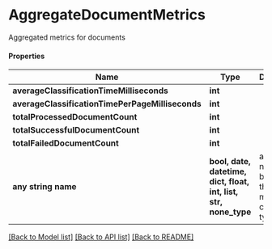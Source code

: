 # AggregateDocumentMetrics

Aggregated metrics for documents

#### Properties
Name | Type | Description | Notes
------------ | ------------- | ------------- | -------------
**averageClassificationTimeMilliseconds** | **int** |  | [optional] 
**averageClassificationTimePerPageMilliseconds** | **int** |  | [optional] 
**totalProcessedDocumentCount** | **int** |  | [optional] 
**totalSuccessfulDocumentCount** | **int** |  | [optional] 
**totalFailedDocumentCount** | **int** |  | [optional] 
**any string name** | **bool, date, datetime, dict, float, int, list, str, none_type** | any string name can be used but the value must be the correct type | [optional]

[[Back to Model list]](../README.md#documentation-for-models) [[Back to API list]](../README.md#documentation-for-api-endpoints) [[Back to README]](../README.md)

